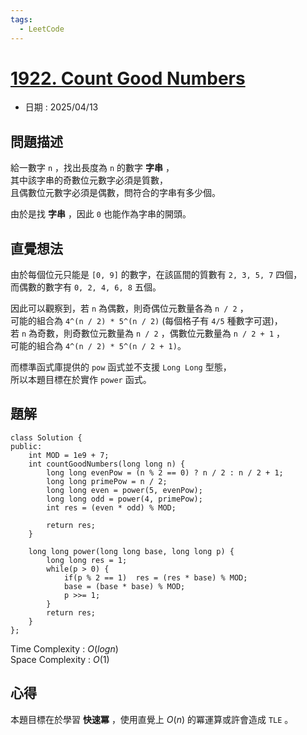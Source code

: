 ```yaml
---
tags:
  - LeetCode
---
```


# [1922. Count Good Numbers](https://leetcode.com/problems/count-good-numbers/description/)  

+ 日期 : 2025/04/13  

## 問題描述  

給一數字 `n` ，找出長度為 `n` 的數字 **字串** ，  
其中該字串的奇數位元數字必須是質數，  
且偶數位元數字必須是偶數，問符合的字串有多少個。  

由於是找 **字串** ，因此 `0` 也能作為字串的開頭。  

## 直覺想法  

由於每個位元只能是 `[0, 9]` 的數字，在該區間的質數有 `2, 3, 5, 7` 四個，  
而偶數的數字有 `0, 2, 4, 6, 8` 五個。  

因此可以觀察到，若 `n` 為偶數，則奇偶位元數量各為 `n / 2` ，  
可能的組合為 `4^(n / 2) * 5^(n / 2)` (每個格子有 `4/5` 種數字可選)，  
若 `n` 為奇數，則奇數位元數量為 `n / 2` ，偶數位元數量為 `n / 2 + 1` ，  
可能的組合為 `4^(n / 2) * 5^(n / 2 + 1)`。  

而標準函式庫提供的 `pow` 函式並不支援 `Long Long` 型態，  
所以本題目標在於實作 `power` 函式。  

## 題解  

```cpp=
class Solution {
public:
    int MOD = 1e9 + 7;
    int countGoodNumbers(long long n) {
        long long evenPow = (n % 2 == 0) ? n / 2 : n / 2 + 1;
        long long primePow = n / 2;
        long long even = power(5, evenPow);
        long long odd = power(4, primePow);
        int res = (even * odd) % MOD;

        return res;
    }

    long long power(long long base, long long p) {
        long long res = 1;
        while(p > 0) {
            if(p % 2 == 1)  res = (res * base) % MOD;
            base = (base * base) % MOD;
            p >>= 1;
        }
        return res;
    }
};
```

Time Complexity : $O(logn)$  
Space Complexity : $O(1)$  

## 心得  

本題目標在於學習 **快速冪** ，使用直覺上 $O(n)$ 的冪運算或許會造成 `TLE` 。  
